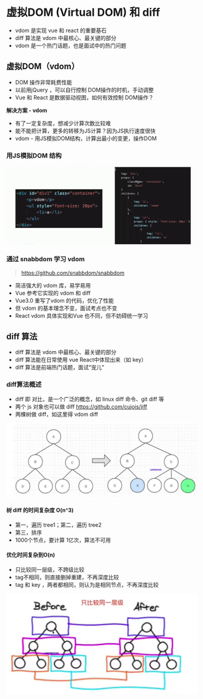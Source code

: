 # 虚拟DOM (Virtual DOM) 和 diff

- vdom 是实现 vue 和 react 的重要基石
- diff 算法是 vdom 中最核心、最关键的部分
- vdom 是一个热门话题，也是面试中的热门问题

## 虚拟DOM（vdom）

- DOM 操作非常耗费性能
- 以前用jQuery ，可以自行控制 DOM操作的时机，手动调整
- Vue 和 React 是数据驱动视图，如何有效控制 DOM操作？

**解决方案 - vdom**

- 有了一定复杂度，想减少计算次数比较难
- 能不能把计算，更多的转移为JS计算？因为JS执行速度很快
- vdom - 用JS模拟DOM结构，计算出最小的变更，操作DOM

### 用JS模拟DOM 结构

[![image-20210117204921032](https://github.com/tiantingrui/up_2021/raw/main/%E5%89%8D%E7%AB%AF%E9%9D%A2%E8%AF%95%E9%A2%98/Vue%E3%80%81React%E3%80%81Webpack/Vue%E5%8E%9F%E7%90%86/img/image-20210117204921032.png)](https://github.com/tiantingrui/up_2021/blob/main/前端面试题/Vue、React、Webpack/Vue原理/img/image-20210117204921032.png)

### 通过 snabbdom 学习 vdom

> https://github.com/snabbdom/snabbdom

- 简洁强大的 vdom 库，易学易用
- Vue 参考它实现的 vdom 和 diff
- Vue3.0 重写了vdom 的代码，优化了性能
- 但 vdom 的基本理念不变，面试考点也不变
- React vdom 具体实现和Vue 也不同，但不妨碍统一学习

## diff 算法

- diff 算法是 vdom 中最核心、最关键的部分
- diff 算法能在日常使用 vue React中体现出来（如 key）
- diff 算法是前端热门话题，面试“宠儿”

### diff算法概述

- diff 即 对比，是一个广泛的概念，如 linux diff 命令、git diff 等
- 两个 js 对象也可以做 diff https://github.com/cujois/jiff
- 两棵树做 diff，如这里得 vdom diff

[![image-20210117210150066](https://github.com/tiantingrui/up_2021/raw/main/%E5%89%8D%E7%AB%AF%E9%9D%A2%E8%AF%95%E9%A2%98/Vue%E3%80%81React%E3%80%81Webpack/Vue%E5%8E%9F%E7%90%86/img/image-20210117210150066.png)](https://github.com/tiantingrui/up_2021/blob/main/前端面试题/Vue、React、Webpack/Vue原理/img/image-20210117210150066.png)

#### 树 diff 的时间复杂度 O(n^3)

- 第一，遍历 tree1；第二，遍历 tree2
- 第三，排序
- 1000个节点，要计算 1亿次，算法不可用

#### 优化时间复杂到O(n)

- 只比较同一层级，不跨级比较
- tag不相同，则直接删掉重建，不再深度比较
- tag 和 key ，两者都相同，则认为是相同节点，不再深度比较

[![image-20210117210523971](https://github.com/tiantingrui/up_2021/raw/main/%E5%89%8D%E7%AB%AF%E9%9D%A2%E8%AF%95%E9%A2%98/Vue%E3%80%81React%E3%80%81Webpack/Vue%E5%8E%9F%E7%90%86/img/image-20210117210523971.png)](https://github.com/tiantingrui/up_2021/blob/main/前端面试题/Vue、React、Webpack/Vue原理/img/image-20210117210523971.png)